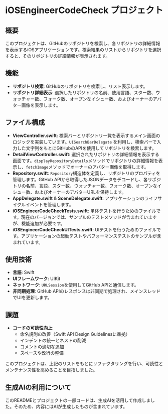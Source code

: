 # iOSEngineerCodeCheck プロジェクト

## 概要
このプロジェクトは、GitHubのリポジトリを検索し、各リポジトリの詳細情報を表示するiOSアプリケーションです。検索結果のリストからリポジトリを選択すると、そのリポジトリの詳細情報が表示されます。

## 機能
- **リポジトリ検索**: GitHubのリポジトリを検索し、リスト表示します。
- **リポジトリ詳細表示**: 選択したリポジトリの名前、使用言語、スター数、ウォッチャー数、フォーク数、オープンなイシュー数、およびオーナーのアバター画像を表示します。

## ファイル構成
- **ViewController.swift**: 検索バーとリポジトリ一覧を表示するメイン画面のロジックを実装しています。`UISearchBarDelegate` を利用し、検索バーで入力した文字列をもとにGitHubのAPIを使用してリポジトリを検索します。
- **DetailViewController.swift**: 選択されたリポジトリの詳細情報を表示する画面です。`displayRepositoryDetails`メソッドでリポジトリの詳細情報を表示し、`fetchImage`メソッドでオーナーのアバター画像を取得します。
- **Repository.swift**: `Repository`構造体を定義し、リポジトリのプロパティを管理します。GitHub APIから取得したJSONデータをデコードし、各リポジトリの名前、言語、スター数、ウォッチャー数、フォーク数、オープンなイシュー数、およびオーナーのアバターURLを保持します。
- **AppDelegate.swift** & **SceneDelegate.swift**: アプリケーションのライフサイクルイベントを管理します。
- **iOSEngineerCodeCheckTests.swift**: 単体テストを行うためのファイルです。現在のバージョンでは、サンプルのテストメソッドが含まれていますが、機能追加が必要です。
- **iOSEngineerCodeCheckUITests.swift**: UIテストを行うためのファイルです。アプリケーションの起動テストやパフォーマンステストのサンプルが含まれています。

## 使用技術
- **言語**: Swift
- **UIフレームワーク**: UIKit
- **ネットワーク**: `URLSession`を使用してGitHub APIと通信します。
- **非同期処理**: GitHub APIのレスポンスは非同期で処理され、メインスレッドでUIを更新します。

## 課題
- **コードの可読性向上**:
  - 命名規則の改善（Swift API Design Guidelinesに準拠）
  - インデントの統一とネストの削減
  - コメントの適切な追加
  - スペースや改行の整備

このプロジェクトは、上記のリストをもとにリファクタリングを行い、可読性とメンテナンス性を高めることを目指しました。

## 生成AIの利用について
このREADMEとプロジェクトの一部コードは、生成AIを活用して作成しました。そのため、内容にはAIが生成したものが含まれています。